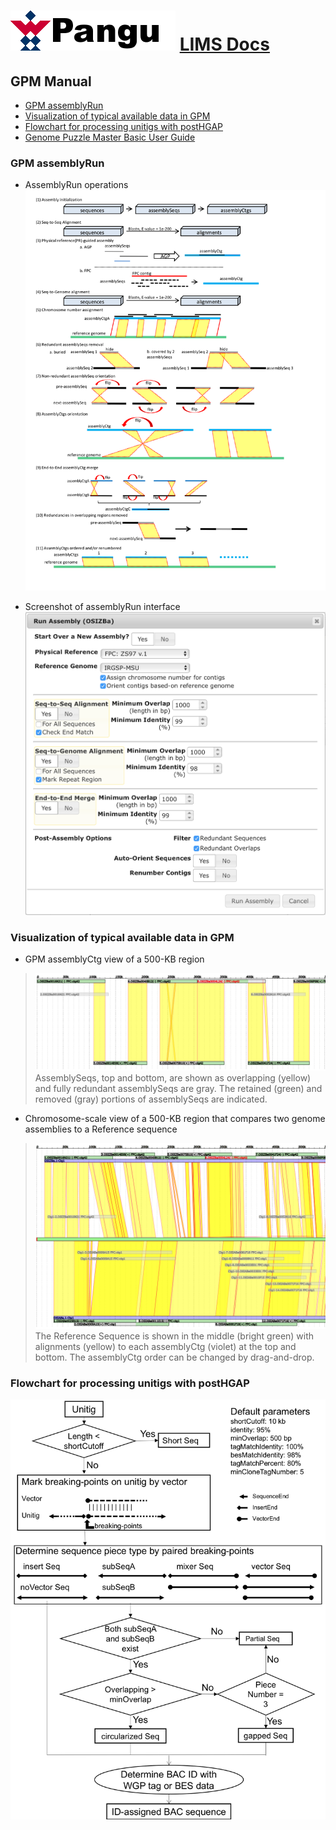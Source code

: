 # ![Pangu](images/logo.png) [LIMS Docs](README.md)
## GPM Manual
- [GPM assemblyRun](#gpm-assemblyrun)
- [Visualization of typical available data in GPM](#visualization-of-typical-available-data-in-gpm)
- [Flowchart for processing unitigs with postHGAP](#flowchart-for-processing-unitigs-with-posthgap)
- [Genome Puzzle Master Basic User Guide](GPM-Userguide.md)

### GPM assemblyRun
- AssemblyRun operations
![assemblyRun](images/assemblyRun-04-01-JZ.png)

- Screenshot of assemblyRun interface
![assemblyRun-interface](images/assemblyRun.png)

### Visualization of typical available data in GPM
- GPM assemblyCtg view of a 500-KB region

> ![ctgViewer](images/ctgViewer.png)
> AssemblySeqs, top and bottom, are shown as overlapping (yellow) and fully redundant assemblySeqs are gray. The retained (green) and removed (gray) portions of assemblySeqs are indicated.

- Chromosome-scale view of a 500-KB region that compares two genome assemblies to a Reference sequence

> ![chrViewer](images/chrViewer.png)
> The Reference Sequence is shown in the middle (bright green) with alignments (yellow) to each assemblyCtg (violet) at the top and bottom. The assemblyCtg order can be changed by drag-and-drop.

### Flowchart for processing unitigs with postHGAP
![postHGAP](images/postHGAP-4-JZ.png)

